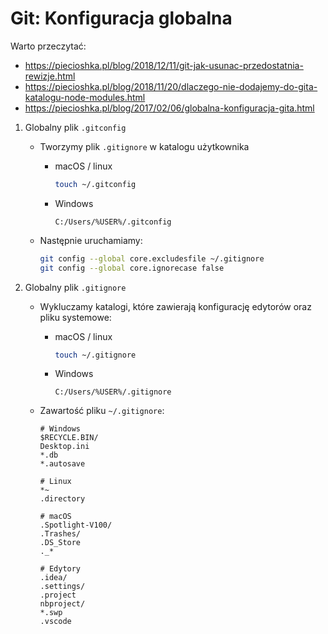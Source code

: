 # Git: Konfiguracja globalna

Warto przeczytać:

* <https://piecioshka.pl/blog/2018/12/11/git-jak-usunac-przedostatnia-rewizje.html>
* <https://piecioshka.pl/blog/2018/11/20/dlaczego-nie-dodajemy-do-gita-katalogu-node-modules.html>
* <https://piecioshka.pl/blog/2017/02/06/globalna-konfiguracja-gita.html>

1. Globalny plik `.gitconfig`

    + Tworzymy plik `.gitignore` w katalogu użytkownika

        - macOS / linux

            ```bash
            touch ~/.gitconfig
            ```

        - Windows

            `C:/Users/%USER%/.gitconfig`

    + Następnie uruchamiamy:

        ```bash
        git config --global core.excludesfile ~/.gitignore
        git config --global core.ignorecase false
        ```

2. Globalny plik `.gitignore`

    + Wykluczamy katalogi, które zawierają konfigurację edytorów oraz pliku systemowe:

        - macOS / linux

            ```bash
            touch ~/.gitignore
            ```

        - Windows

            `C:/Users/%USER%/.gitignore`

    + Zawartość pliku `~/.gitignore`:

        ```text
        # Windows
        $RECYCLE.BIN/
        Desktop.ini
        *.db
        *.autosave

        # Linux
        *~
        .directory

        # macOS
        .Spotlight-V100/
        .Trashes/
        .DS_Store
        ._*

        # Edytory
        .idea/
        .settings/
        .project
        nbproject/
        *.swp
        .vscode
        ```
